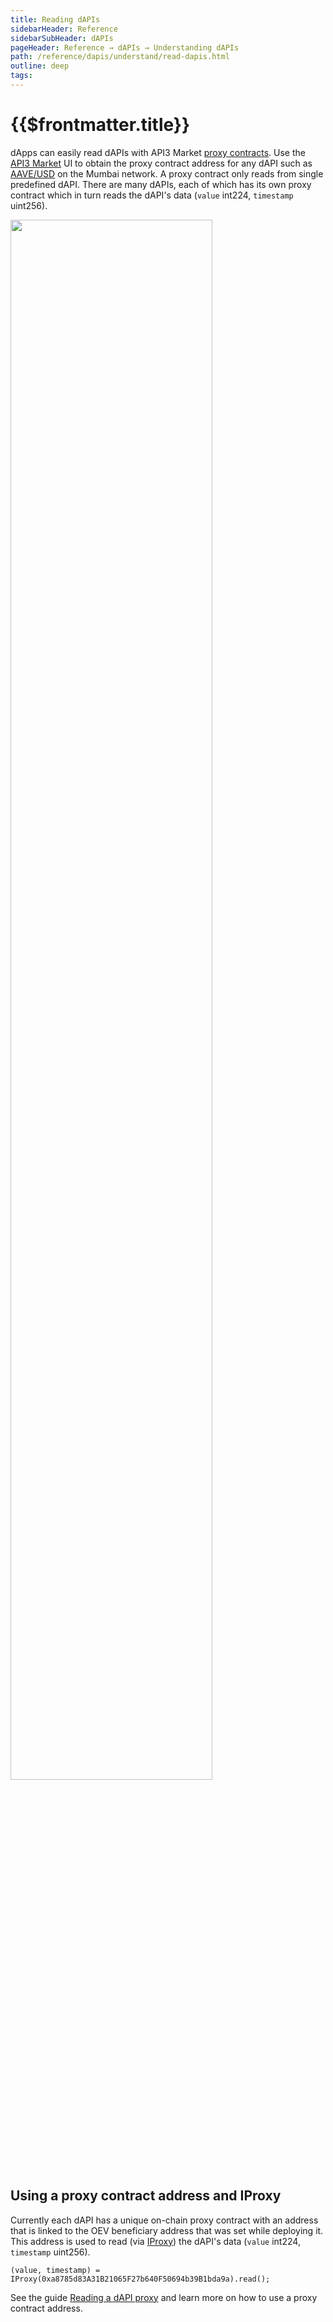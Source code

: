 ```yaml
---
title: Reading dAPIs
sidebarHeader: Reference
sidebarSubHeader: dAPIs
pageHeader: Reference → dAPIs → Understanding dAPIs
path: /reference/dapis/understand/read-dapis.html
outline: deep
tags:
---
```


<PageHeader/>

<SearchHighlight/>

<FlexStartTag/>

# {{$frontmatter.title}}

dApps can easily read dAPIs with API3 Market
[proxy contracts](/reference/dapis/understand/proxy-contracts.md). Use the
[API3 Market](https://market.api3.org) UI to obtain the proxy contract address
for any dAPI such as
[AAVE/USD](https://market.api3.org/dapis/polygon-testnet/AAVE-USD) on the Mumbai
network. A proxy contract only reads from single predefined dAPI. There are many
dAPIs, each of which has its own proxy contract which in turn reads the dAPI's
data (`value` int224, `timestamp` uint256).

<img src="../assets/images/proxy.png" style="width:80%;">

## Using a proxy contract address and IProxy

Currently each dAPI has a unique on-chain proxy contract with an address that is
linked to the OEV beneficiary address that was set while deploying it. This
address is used to read (via [IProxy](/reference/dapis/understand/iproxy.md))
the dAPI's data (`value` int224, `timestamp` uint256).

```solidity
(value, timestamp) = IProxy(0xa8785d83A31B21065F27b640F50694b39B1bda9a).read();
```

See the guide [Reading a dAPI proxy](/guides/dapis/read-a-dapi/) and learn more
on how to use a proxy contract address.

<FlexEndTag/>
